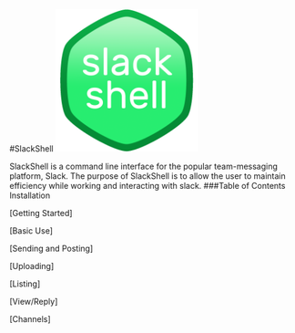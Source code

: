 #SlackShell
<img src="https://github.com/jakelawrence24/slackshell/blob/master/img/slackshell.png" height="250" width="250">

SlackShell is a command line interface for the popular team-messaging platform, Slack. The purpose of SlackShell is to allow the user to maintain efficiency while working and interacting with slack.
###Table of Contents
Installation

[Getting Started]

[Basic Use]

[Sending and Posting]

[Uploading]

[Listing]

[View/Reply]

[Channels]
